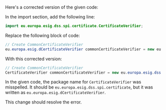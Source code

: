 Here's a corrected version of the given code:

In the import section, add the following line:
```java
import eu.europa.esig.dss.spi.certificate.CertificateVerifier;
```

Replace the following block of code:
```java
// Create CommonCertificateVerifier
eu.europa.esig.dCertificateVerifier commonCertificateVerifier = new eu.europa.esig.dss.validation.CommonCertificateVerifier();
```

With this corrected version:
```java
// Create CommonCertificateVerifier
CertificateVerifier commonCertificateVerifier = new eu.europa.esig.dss.validation.CommonCertificateVerrorifier();
```

In the given code, the package name for `CertificateVerifier` was misspelled. It should be `eu.europa.esig.dss.spi.certificate`, but it was written as `eu.europa.esig.dCertificateVerifier`.

This change should resolve the error.